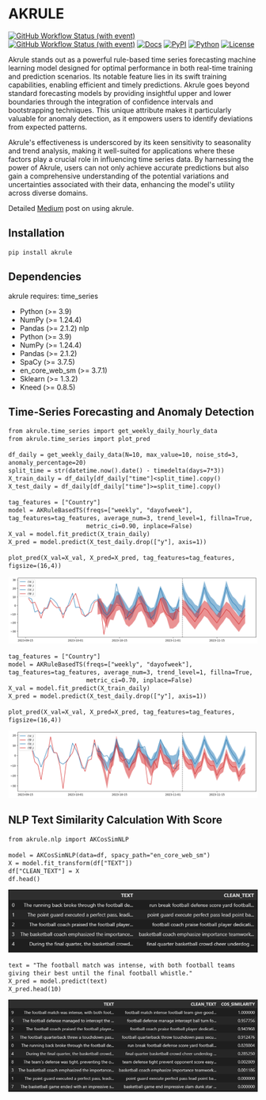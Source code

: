 # AKRULE
[![GitHub Workflow Status (with event)](https://img.shields.io/github/actions/workflow/status/Hasan-Basri-Akcay/akrule/python-publish.yml?label=pytest&logo=github)](https://github.com/Hasan-Basri-Akcay/akrule/actions)
[![GitHub Workflow Status (with event)](https://img.shields.io/github/actions/workflow/status/Hasan-Basri-Akcay/akrule/python-publish.yml?label=python-package&logo=github)](https://github.com/Hasan-Basri-Akcay/akrule/actions)
[![Docs](https://img.shields.io/badge/docs-passing-green)](https://medium.com/@hasan.basri.akcay)
[![PyPI](https://img.shields.io/pypi/v/akrule?logo=python&color=blue)](https://pypi.org/project/akrule/)
[![Python](https://img.shields.io/pypi/pyversions/akrule?logo=python)](https://pypi.org/project/akrule/)
[![License](https://img.shields.io/badge/License-Apache_2.0-blue.svg)](https://opensource.org/licenses/Apache-2.0)

Akrule stands out as a powerful rule-based time series forecasting machine learning model designed for optimal performance in both real-time training and prediction scenarios. Its notable feature lies in its swift training capabilities, enabling efficient and timely predictions. Akrule goes beyond standard forecasting models by providing insightful upper and lower boundaries through the integration of confidence intervals and bootstrapping techniques. This unique attribute makes it particularly valuable for anomaly detection, as it empowers users to identify deviations from expected patterns.

Akrule's effectiveness is underscored by its keen sensitivity to seasonality and trend analysis, making it well-suited for applications where these factors play a crucial role in influencing time series data. By harnessing the power of Akrule, users can not only achieve accurate predictions but also gain a comprehensive understanding of the potential variations and uncertainties associated with their data, enhancing the model's utility across diverse domains.

Detailed [Medium](https://medium.com/@hasan.basri.akcay) post on using akrule.

## Installation
```
pip install akrule
```
## Dependencies
akrule requires:
time_series
  * Python (>= 3.9)
  * NumPy (>= 1.24.4)
  * Pandas (>= 2.1.2)
nlp
  * Python (>= 3.9)
  * NumPy (>= 1.24.4)
  * Pandas (>= 2.1.2)
  * SpaCy (>= 3.7.5)
  * en_core_web_sm (>= 3.7.1)
  * Sklearn (>= 1.3.2)
  * Kneed (>= 0.8.5)

## Time-Series Forecasting and Anomaly Detection
```
from akrule.time_series import get_weekly_daily_hourly_data
from akrule.time_series import plot_pred

df_daily = get_weekly_daily_data(N=10, max_value=10, noise_std=3, anomaly_percentage=20)
split_time = str(datetime.now().date() - timedelta(days=7*3))
X_train_daily = df_daily[df_daily["time"]<split_time].copy()
X_test_daily = df_daily[df_daily["time"]>=split_time].copy()

tag_features = ["Country"]
model = AKRuleBasedTS(freqs=["weekly", "dayofweek"], tag_features=tag_features, average_num=3, trend_level=1, fillna=True,
                      metric_ci=0.90, inplace=False)
X_val = model.fit_predict(X_train_daily)
X_pred = model.predict(X_test_daily.drop(["y"], axis=1))

plot_pred(X_val=X_val, X_pred=X_pred, tag_features=tag_features, figsize=(16,4))
```
<img src="/outputs/weekly_daily_ci90.png?raw=true"/>

```
tag_features = ["Country"]
model = AKRuleBasedTS(freqs=["weekly", "dayofweek"], tag_features=tag_features, average_num=3, trend_level=1, fillna=True,
                      metric_ci=0.70, inplace=False)
X_val = model.fit_predict(X_train_daily)
X_pred = model.predict(X_test_daily.drop(["y"], axis=1))

plot_pred(X_val=X_val, X_pred=X_pred, tag_features=tag_features, figsize=(16,4))
```
<img src="/outputs/weekly_daily_ci70.png?raw=true"/>

## NLP Text Similarity Calculation With Score
```
from akrule.nlp import AKCosSimNLP

model = AKCosSimNLP(data=df, spacy_path="en_core_web_sm")
X = model.fit_transform(df["TEXT"])
df["CLEAN_TEXT"] = X
df.head()
```
<img src="/outputs/nlp_data.png?raw=true"/>

```
text = "The football match was intense, with both football teams giving their best until the final football whistle."
X_pred = model.predict(text)
X_pred.head(10)
```
<img src="/outputs/nlp_pred.png?raw=true"/>
